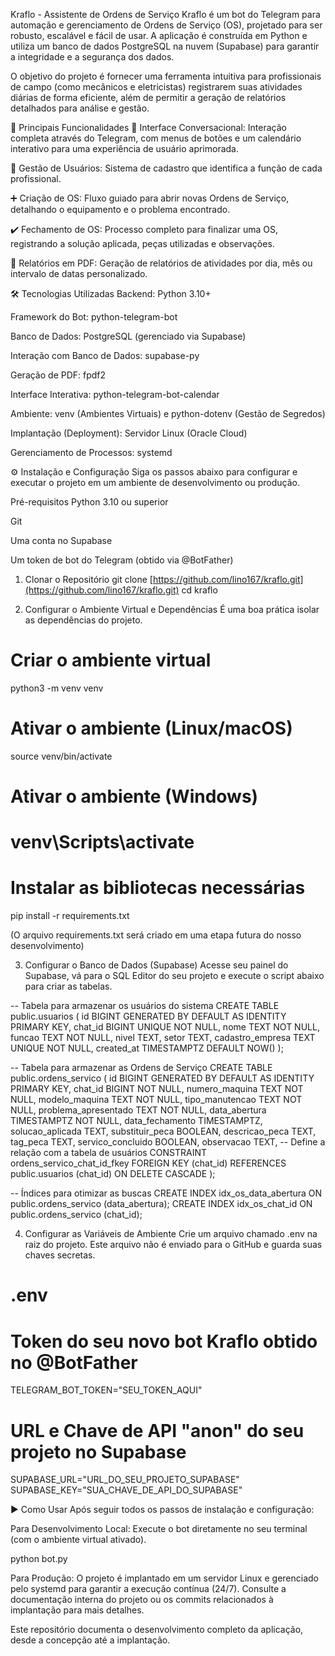 Kraflo - Assistente de Ordens de Serviço
Kraflo é um bot do Telegram para automação e gerenciamento de Ordens de Serviço (OS), projetado para ser robusto, escalável e fácil de usar. A aplicação é construída em Python e utiliza um banco de dados PostgreSQL na nuvem (Supabase) para garantir a integridade e a segurança dos dados.

O objetivo do projeto é fornecer uma ferramenta intuitiva para profissionais de campo (como mecânicos e eletricistas) registrarem suas atividades diárias de forma eficiente, além de permitir a geração de relatórios detalhados para análise e gestão.

🚀 Principais Funcionalidades
🤖 Interface Conversacional: Interação completa através do Telegram, com menus de botões e um calendário interativo para uma experiência de usuário aprimorada.

👤 Gestão de Usuários: Sistema de cadastro que identifica a função de cada profissional.

➕ Criação de OS: Fluxo guiado para abrir novas Ordens de Serviço, detalhando o equipamento e o problema encontrado.

✔️ Fechamento de OS: Processo completo para finalizar uma OS, registrando a solução aplicada, peças utilizadas e observações.

📄 Relatórios em PDF: Geração de relatórios de atividades por dia, mês ou intervalo de datas personalizado.

🛠️ Tecnologias Utilizadas
Backend: Python 3.10+

Framework do Bot: python-telegram-bot

Banco de Dados: PostgreSQL (gerenciado via Supabase)

Interação com Banco de Dados: supabase-py

Geração de PDF: fpdf2

Interface Interativa: python-telegram-bot-calendar

Ambiente: venv (Ambientes Virtuais) e python-dotenv (Gestão de Segredos)

Implantação (Deployment): Servidor Linux (Oracle Cloud)

Gerenciamento de Processos: systemd

⚙️ Instalação e Configuração
Siga os passos abaixo para configurar e executar o projeto em um ambiente de desenvolvimento ou produção.

Pré-requisitos
Python 3.10 ou superior

Git

Uma conta no Supabase

Um token de bot do Telegram (obtido via @BotFather)

1. Clonar o Repositório
git clone [https://github.com/lino167/kraflo.git](https://github.com/lino167/kraflo.git)
cd kraflo

2. Configurar o Ambiente Virtual e Dependências
É uma boa prática isolar as dependências do projeto.

# Criar o ambiente virtual
python3 -m venv venv

# Ativar o ambiente (Linux/macOS)
source venv/bin/activate

# Ativar o ambiente (Windows)
# venv\Scripts\activate

# Instalar as bibliotecas necessárias
pip install -r requirements.txt

(O arquivo requirements.txt será criado em uma etapa futura do nosso desenvolvimento)

3. Configurar o Banco de Dados (Supabase)
Acesse seu painel do Supabase, vá para o SQL Editor do seu projeto e execute o script abaixo para criar as tabelas.

-- Tabela para armazenar os usuários do sistema
CREATE TABLE public.usuarios (
    id BIGINT GENERATED BY DEFAULT AS IDENTITY PRIMARY KEY,
    chat_id BIGINT UNIQUE NOT NULL,
    nome TEXT NOT NULL,
    funcao TEXT NOT NULL,
    nivel TEXT,
    setor TEXT,
    cadastro_empresa TEXT UNIQUE NOT NULL,
    created_at TIMESTAMPTZ DEFAULT NOW()
);

-- Tabela para armazenar as Ordens de Serviço
CREATE TABLE public.ordens_servico (
    id BIGINT GENERATED BY DEFAULT AS IDENTITY PRIMARY KEY,
    chat_id BIGINT NOT NULL,
    numero_maquina TEXT NOT NULL,
    modelo_maquina TEXT NOT NULL,
    tipo_manutencao TEXT NOT NULL,
    problema_apresentado TEXT NOT NULL,
    data_abertura TIMESTAMPTZ NOT NULL,
    data_fechamento TIMESTAMPTZ,
    solucao_aplicada TEXT,
    substituir_peca BOOLEAN,
    descricao_peca TEXT,
    tag_peca TEXT,
    servico_concluido BOOLEAN,
    observacao TEXT,
    -- Define a relação com a tabela de usuários
    CONSTRAINT ordens_servico_chat_id_fkey FOREIGN KEY (chat_id)
    REFERENCES public.usuarios (chat_id) ON DELETE CASCADE
);

-- Índices para otimizar as buscas
CREATE INDEX idx_os_data_abertura ON public.ordens_servico (data_abertura);
CREATE INDEX idx_os_chat_id ON public.ordens_servico (chat_id);

4. Configurar as Variáveis de Ambiente
Crie um arquivo chamado .env na raiz do projeto. Este arquivo não é enviado para o GitHub e guarda suas chaves secretas.

# .env

# Token do seu novo bot Kraflo obtido no @BotFather
TELEGRAM_BOT_TOKEN="SEU_TOKEN_AQUI"

# URL e Chave de API "anon" do seu projeto no Supabase
SUPABASE_URL="URL_DO_SEU_PROJETO_SUPABASE"
SUPABASE_KEY="SUA_CHAVE_DE_API_DO_SUPABASE"

▶️ Como Usar
Após seguir todos os passos de instalação e configuração:

Para Desenvolvimento Local:
Execute o bot diretamente no seu terminal (com o ambiente virtual ativado).

python bot.py

Para Produção:
O projeto é implantado em um servidor Linux e gerenciado pelo systemd para garantir a execução contínua (24/7). Consulte a documentação interna do projeto ou os commits relacionados à implantação para mais detalhes.

Este repositório documenta o desenvolvimento completo da aplicação, desde a concepção até a implantação.
